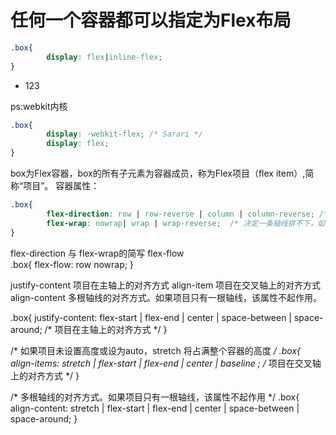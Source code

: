 # 任何一个容器都可以指定为Flex布局

```css
.box{
        display: flex|inline-flex;
}
```

 * 123

ps:webkit内核

```css
.box{
        display: -webkit-flex; /* Sarari */
        display: flex;
}
```
 
box为Flex容器，box的所有子元素为容器成员，称为Flex项目（flex item）,简称“项目”。
容器属性：

```css
.box{
        flex-direction: row | row-reverse | column | column-reverse; /* 决定主轴的方向 */
        flex-wrap: nowrap| wrap | wrap-reverse;  /* 决定一条轴线排不下，如何换行 */
}
```

flex-direction 与 flex-wrap的简写 flex-flow   
.box{
        flex-flow: row nowrap;
}
 
justify-content 项目在主轴上的对齐方式
align-item 项目在交叉轴上的对齐方式
align-content 多根轴线的对齐方式。如果项目只有一根轴线，该属性不起作用。
 
.box{
        justify-content: flex-start | flex-end | center | space-between | space-around; /* 项目在主轴上的对齐方式 */
}
 
 
/* 如果项目未设置高度或设为auto，stretch 将占满整个容器的高度 */
.box{
        align-items: stretch | flex-start | flex-end | center | baseline ;  /* 项目在交叉轴上的对齐方式 */ 
}
 
/* 多根轴线的对齐方式。如果项目只有一根轴线，该属性不起作用 */
.box{
        align-content: stretch | flex-start | flex-end | center | space-between | space-around; 
}